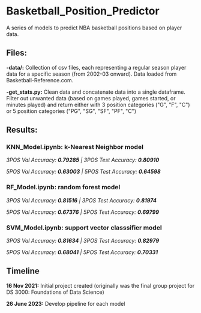 # Basketball_Position_Predictor
A series of models to predict NBA basketball positions based on player data.

## Files:
**-data/:** Collection of csv files, each representing a regular season player data for a specific season (from 2002-03 onward). Data loaded from Basketball-Reference.com.

**-get_stats.py:** Clean data and concatenate data into a single dataframe. Filter out unwanted data (based on games played, games started, or minutes played) and return either with 3 position categories ("G", "F", "C") or 5 position categories ("PG", "SG", "SF", "PF", "C")

## Results:

### KNN_Model.ipynb: k-Nearest Neighbor model

*3POS Val Accuracy: **0.79285** | 3POS Test Accuracy: **0.80910***

*5POS Val Accuracy: **0.63003** | 5POS Test Accuracy: **0.64598***

### RF_Model.ipynb: random forest model

*3POS Val Accuracy: **0.81516** | 3POS Test Accuracy: **0.81974***

*5POS Val Accuracy: **0.67376** | 5POS Test Accuracy: **0.69799***

### SVM_Model.ipynb: support vector classsifier model

*3POS Val Accuracy: **0.81634** | 3POS Test Accuracy: **0.82979***

*5POS Val Accuracy: **0.68041** | 5POS Test Accuracy: **0.70331***


## Timeline

**16 Nov 2021:** Initial project created (originally was the final group project for DS 3000: Foundations of Data Science)

**26 June 2023:** Develop pipeline for each model 
